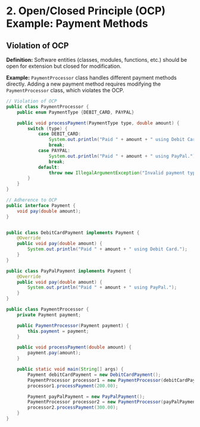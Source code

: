 # 2. Open/Closed Principle (OCP) Example: Payment Methods

## Violation of OCP

**Definition:** Software entities (classes, modules, functions, etc.) should be open for extension but closed for modification.

**Example:** `PaymentProcessor` class handles different payment methods directly. Adding a new payment method requires modifying the `PaymentProcessor` class, which violates the OCP.

```java
// Violation of OCP
public class PaymentProcessor {
    public enum PaymentType {DEBIT_CARD, PAYPAL}

    public void processPayment(PaymentType type, double amount) {
        switch (type) {
            case DEBIT_CARD:
                System.out.println("Paid " + amount + " using Debit Card.");
                break;
            case PAYPAL:
                System.out.println("Paid " + amount + " using PayPal.");
                break;
            default:
                throw new IllegalArgumentException("Invalid payment type");
        }
    }
}

// Adherence to OCP
public interface Payment {
    void pay(double amount);
}


public class DebitCardPayment implements Payment {
    @Override
    public void pay(double amount) {
        System.out.println("Paid " + amount + " using Debit Card.");
    }
}

public class PayPalPayment implements Payment {
    @Override
    public void pay(double amount) {
        System.out.println("Paid " + amount + " using PayPal.");
    }
}

public class PaymentProcessor {
    private Payment payment;

    public PaymentProcessor(Payment payment) {
        this.payment = payment;
    }

    public void processPayment(double amount) {
        payment.pay(amount);
    }

    public static void main(String[] args) {
        Payment debitCardPayment = new DebitCardPayment();
        PaymentProcessor processor1 = new PaymentProcessor(debitCardPayment);
        processor1.processPayment(200.00);

        Payment payPalPayment = new PayPalPayment();
        PaymentProcessor processor2 = new PaymentProcessor(payPalPayment);
        processor2.processPayment(300.00);
    }
}
```